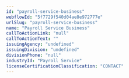 ```yaml
---
id: "payroll-service-business"
webflowId: "5f7729f540d04ae8e972777e"
urlSlug: "payroll-service-business"
name: "Payroll Service Business"
callToActionLink: "null"
callToActionText: ""
issuingAgency: "undefined"
issuingDivision: "undefined"
divisionPhone: "null"
industryId: "Payroll Service"
licenseCertificationClassification: "CONTACT"
---
```

